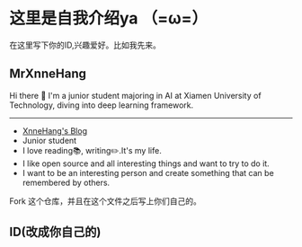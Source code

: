 # 这里是自我介绍ya （=ω=）

在这里写下你的ID,兴趣爱好。比如我先来。

## MrXnneHang

Hi there 👋 I'm a junior student majoring in AI at Xiamen University of Technology, diving into deep learning framework.               

---

- [XnneHang's Blog](https://xnnehang.top/about)  
- Junior student     
- I love reading📚, writing✏️.It's my life.    
- I like open source and all interesting things and want to try to do it.    
- I want to be an interesting person and create something that can be remembered by others.    



Fork 这个仓库，并且在这个文件之后写上你们自己的。

## ID(改成你自己的)

